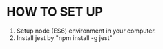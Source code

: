 # HOW TO SET UP
1. Setup node (ES6) environment in your computer.
1. Install jest by "npm install -g jest"
